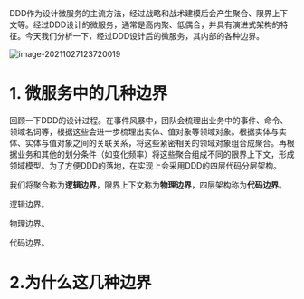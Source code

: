 DDD作为设计微服务的主流方法，经过战略和战术建模后会产生聚合、限界上下文等。经过DDD设计的微服务，通常是高内聚、低偶合，并具有演进式架构的特征。今天我们分析一下，经过DDD设计后的微服务，其内部的各种边界。

![image-20211027123720019](../../java_architect/images/mysql/ddd_eventstorm.png)

# 1. 微服务中的几种边界

回顾一下DDD的设计过程。在事件风暴中，团队会梳理出业务中的事件、命令、领域名词等，根据这些会进一步梳理出实体、值对象等领域对象。根据实体与实体、实体与值对象之间的关联关系，将这些紧密相关的领域对象组合成聚合。再根据业务和其他的划分条件（如变化频率）将这些聚合组成不同的限界上下文，形成领域模型。为了方便DDD的落地，在实现上会采用DDD的四层代码分层架构。

我们将聚合称为**逻辑边界**，限界上下文称为**物理边界**，四层架构称为**代码边界**。

逻辑边界。

物理边界。

代码边界。

# 2.为什么这几种边界


